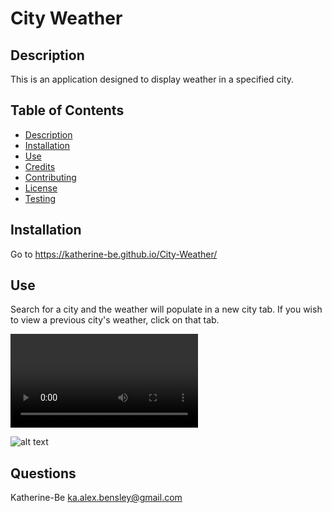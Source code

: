 
# City Weather
    
## Description
This is an application designed to display weather in a specified city.

## Table of Contents
- [Description](#description)
- [Installation](#installation)
- [Use](#use)    
- [Credits](#credits)
- [Contributing](#contributing)
- [License](#license)
- [Testing](#testing)

    
## Installation
Go to https://katherine-be.github.io/City-Weather/
    
## Use
Search for a city and the weather will populate in a new city tab. If you wish to view a previous city's weather, click on that tab.


![alt text](./assets/images/City_Weather_Demo_2.mp4)

![ alt text ](https://img.shields.io/badge/Creator-KAT-pink)

## Questions
Katherine-Be
ka.alex.bensley@gmail.com
